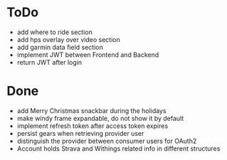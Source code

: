 # ToDo
- add where to ride section
- add hps overlay over video section
- add garmin data field section
- implement JWT between Frontend and Backend
- return JWT after login 

# Done
- add Merry Christmas snackbar during the holidays
- make windy frame expandable, do not show it by default
- implement refresh token after access token expires
- persist gears when retrieving provider user
- distinguish the provider between consumer users for OAuth2
- Account holds Strava and Withings related info in different structures